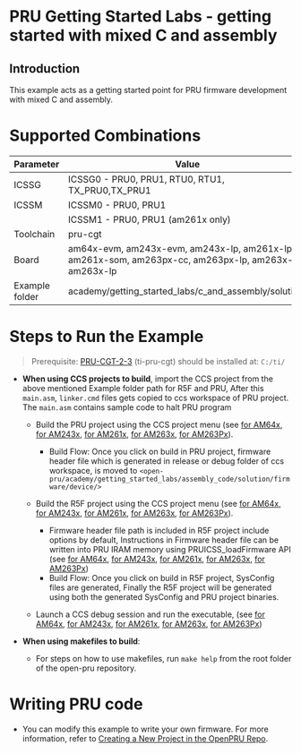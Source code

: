# PRU Getting Started Labs - getting started with mixed C and assembly

## Introduction

This example acts as a getting started point for PRU firmware development
with mixed C and assembly.

# Supported Combinations

 Parameter      | Value
 ---------------|-----------
 ICSSG          | ICSSG0 - PRU0, PRU1, RTU0, RTU1, TX_PRU0,TX_PRU1
 ICSSM          | ICSSM0 - PRU0, PRU1
                | ICSSM1 - PRU0, PRU1 (am261x only)
 Toolchain      | pru-cgt
 Board          | am64x-evm, am243x-evm, am243x-lp, am261x-lp, am261x-som, am263px-cc, am263px-lp, am263x-cc, am263x-lp
 Example folder | academy/getting_started_labs/c_and_assembly/solution/

# Steps to Run the Example

> Prerequisite: [PRU-CGT-2-3](https://www.ti.com/tool/PRU-CGT) (ti-pru-cgt) should be installed at: `C:/ti/`

- **When using CCS projects to build**, import the CCS project from the above mentioned Example folder path for R5F and PRU, After this `main.asm`, `linker.cmd` files gets copied to ccs workspace of PRU project. The `main.asm` contains sample code to halt PRU program

     - Build the PRU project using the CCS project menu (see [for AM64x](https://software-dl.ti.com/mcu-plus-sdk/esd/AM64X/latest/exports/docs/api_guide_am64x/CCS_PROJECTS_PAGE.html), [for AM243x](https://software-dl.ti.com/mcu-plus-sdk/esd/AM243X/latest/exports/docs/api_guide_am243x/CCS_PROJECTS_PAGE.html), [for AM261x](https://software-dl.ti.com/mcu-plus-sdk/esd/AM261X/latest/exports/docs/api_guide_am261x/CCS_PROJECTS_PAGE.html), [for AM263x](https://software-dl.ti.com/mcu-plus-sdk/esd/AM263X/latest/exports/docs/api_guide_am263x/CCS_PROJECTS_PAGE.html), [for AM263Px](https://software-dl.ti.com/mcu-plus-sdk/esd/AM263PX/latest/exports/docs/api_guide_am263px/CCS_PROJECTS_PAGE.html)).
          - Build Flow: Once you click on build in PRU project, firmware header file which is generated in release or debug folder of ccs workspace, is moved to  `<open-pru/academy/getting_started_labs/assembly_code/solution/firmware/device/>`

     - Build the R5F project using the CCS project menu (see [for AM64x](https://software-dl.ti.com/mcu-plus-sdk/esd/AM64X/latest/exports/docs/api_guide_am64x/CCS_PROJECTS_PAGE.html), [for AM243x](https://software-dl.ti.com/mcu-plus-sdk/esd/AM243X/latest/exports/docs/api_guide_am243x/CCS_PROJECTS_PAGE.html), [for AM261x](https://software-dl.ti.com/mcu-plus-sdk/esd/AM261X/latest/exports/docs/api_guide_am261x/CCS_PROJECTS_PAGE.html), [for AM263x](https://software-dl.ti.com/mcu-plus-sdk/esd/AM263X/latest/exports/docs/api_guide_am263x/CCS_PROJECTS_PAGE.html), [for AM263Px](https://software-dl.ti.com/mcu-plus-sdk/esd/AM263PX/latest/exports/docs/api_guide_am263px/CCS_PROJECTS_PAGE.html)).
          - Firmware header file path is included in R5F project include options by default, Instructions in Firmware header file can be written into PRU IRAM memory using PRUICSS_loadFirmware API (see [for AM64x](https://software-dl.ti.com/mcu-plus-sdk/esd/AM64X/latest/exports/docs/api_guide_am64x/group__DRV__PRUICSS__MODULE.html#ga3e7c763e5343fe98f7011f388a0b7ffe), [for AM243x](https://software-dl.ti.com/mcu-plus-sdk/esd/AM243X/latest/exports/docs/api_guide_am243x/group__DRV__PRUICSS__MODULE.html#ga3e7c763e5343fe98f7011f388a0b7ffe), [for AM261x](https://software-dl.ti.com/mcu-plus-sdk/esd/AM261X/latest/exports/docs/api_guide_am261x/group__DRV__PRUICSS__MODULE.html#ga3e7c763e5343fe98f7011f388a0b7ffe), [for AM263x](https://software-dl.ti.com/mcu-plus-sdk/esd/AM263X/latest/exports/docs/api_guide_am263x/group__DRV__PRUICSS__MODULE.html#ga3e7c763e5343fe98f7011f388a0b7ffe), [for AM263Px](https://software-dl.ti.com/mcu-plus-sdk/esd/AM263PX/latest/exports/docs/api_guide_am263px/group__DRV__PRUICSS__MODULE.html#ga3e7c763e5343fe98f7011f388a0b7ffe))
          - Build Flow: Once you click on build in R5F project, SysConfig files are generated, Finally the R5F project will be generated using both the generated SysConfig and PRU project binaries.

     - Launch a CCS debug session and run the executable, (see [for AM64x](https://software-dl.ti.com/mcu-plus-sdk/esd/AM64X/latest/exports/docs/api_guide_am64x/CCS_LAUNCH_PAGE.html), [for AM243x](https://software-dl.ti.com/mcu-plus-sdk/esd/AM243X/latest/exports/docs/api_guide_am243x/CCS_LAUNCH_PAGE.html), [for AM261x](https://software-dl.ti.com/mcu-plus-sdk/esd/AM261X/latest/exports/docs/api_guide_am261x/CCS_LAUNCH_PAGE.html), [for AM263x](https://software-dl.ti.com/mcu-plus-sdk/esd/AM263X/latest/exports/docs/api_guide_am263x/CCS_LAUNCH_PAGE.html), [for AM263Px](https://software-dl.ti.com/mcu-plus-sdk/esd/AM263PX/latest/exports/docs/api_guide_am263px/CCS_LAUNCH_PAGE.html))

- **When using makefiles to build**:
     - For steps on how to use makefiles, run `make help` from the root folder
       of the open-pru repository.

# Writing PRU code

* You can modify this example to write your own firmware. For more information,
  refer to
  [Creating a New Project in the OpenPRU Repo](../../docs/open_pru_create_new_project.md).
